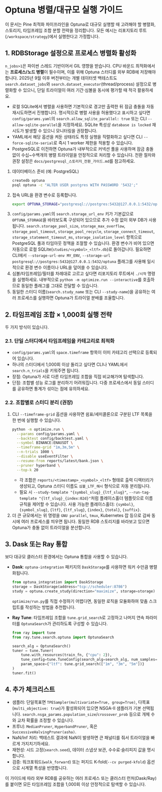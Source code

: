 # Optuna 병렬/대규모 실행 가이드

이 문서는 Pine 최적화 파이프라인을 Optuna로 대규모 실행할 때 고려해야 할 병렬화, 스토리지, 타임프레임 조합 분할 전략을 정리합니다. 모든 예시는 리포지토리 루트(`/workspace/strategy`)에서 실행한다고 가정합니다.

## 1. RDBStorage 설정으로 프로세스 병렬화 활성화

`n_jobs>1`은 파이썬 스레드 기반이어서 GIL 영향을 받습니다. CPU 바운드 최적화에서는 **프로세스/노드 병렬**이 필수이며, 이를 위해 Optuna 스터디를 외부 RDB에 저장해야 합니다. 2025년 9월 이후 버전부터는 개별 데이터셋 백테스트도 `search.dataset_jobs`와 `search.dataset_executor`(thread/process) 설정으로 병렬화할 수 있으니, 단일 트라이얼이 여러 기간·심볼을 동시에 평가할 때 적극 활용하세요.

- 로컬 SQLite에서 병렬을 사용하면 기본적으로 경고만 출력한 뒤 잠금 충돌을 자동 재시도하면서 진행합니다. 명시적으로 병렬 사용을 허용했다고 표시하고 싶다면 `config/params.yaml`의 `search.allow_sqlite_parallel: true` 또는 CLI `--allow-sqlite-parallel`을 지정하세요. SQLite 특성상 `database is locked` 재시도가 발생할 수 있으니 모니터링을 권장합니다.
- YAML에서 해당 옵션을 켜둔 상태라도 특정 실행을 직렬화하고 싶다면 CLI `--force-sqlite-serial`로 즉시 1 worker 제한을 적용할 수 있습니다.
- PostgreSQL로 이전하면 Optuna가 내부적으로 커넥션 풀을 사용하며 잠금 충돌 없이 수십~수백개의 병렬 트라이얼을 안정적으로 처리할 수 있습니다. 전환 절차와 권장 설정은 `docs/postgresql_스토리지_전환_가이드.md`를 참고하세요.

1. 데이터베이스 준비 (예: PostgreSQL)
   ```bash
   createdb optuna
   psql optuna -c "ALTER USER postgres WITH PASSWORD '5432';"
   ```
2. 접속 URL을 환경 변수로 등록합니다.
   ```bash
   export OPTUNA_STORAGE="postgresql://postgres:5432@127.0.0.1:5432/optuna"
   ```
3. `config/params.yaml`의 `search.storage_url_env` 키가 기본값으로 `OPTUNA_STORAGE`을 바라보도록 구성되어 있으므로 추가 수정 없이 외부 DB가 사용됩니다. `search.storage_pool_size`, `storage_max_overflow`, `storage_pool_timeout`, `storage_pool_recycle`, `storage_connect_timeout`, `storage_statement_timeout_ms`, `storage_isolation_level` 항목으로 PostgreSQL 풀과 타임아웃 정책을 조절할 수 있습니다. 환경 변수가 비어 있으면 자동으로 로컬 SQLite(`studies/<symbol>_<ltf>.db`)로 돌아갑니다. 필요하면 CLI에서 `--storage-url-env MY_ENV`, `--storage-url postgresql://postgres:5432@127.0.0.1:5432/optuna` 플래그를 사용해 일시적으로 환경 변수 이름이나 URL을 덮어쓸 수 있습니다.
4. 심볼/타임프레임/필터를 차례대로 고르고 싶다면 리포지토리 루트에서 `./시작` 명령을 실행하세요. 내부적으로 `python -m optimize.run --interactive`를 호출하므로 동일한 플래그를 그대로 전달할 수 있습니다.
5. 동일한 스터디 이름(`search.study_name` 또는 CLI `--study-name`)을 공유하는 여러 프로세스를 실행하면 Optuna가 트라이얼 분배를 조율합니다.

## 2. 타임프레임 조합 × 1,000회 실행 전략

두 가지 방식이 있습니다.

### 2.1. 단일 스터디에서 타임프레임을 카테고리로 최적화

- `config/params.yaml`의 `space.timeframe` 항목이 이미 카테고리 선택으로 등록되어 있습니다.
- 하나의 스터디에서 1,000회 이상 돌리고 싶다면 CLI나 YAML에서 `search.n_trials`을 키워주면 됩니다.
- 장점: Optuna가 서로 다른 타임프레임 조합을 직접 비교해가며 탐색합니다.
- 단점: 조합별 성능 로그를 분리하기 어려워집니다. 다중 프로세스에서 동일 스터디를 공유하면 통계가 섞이는 점에 유의하세요.

### 2.2. 조합별로 스터디 분리 (권장)

1. CLI `--timeframe-grid` 옵션을 사용하면 쉼표/세미콜론으로 구분된 LTF 목록을 한 번에 실행할 수 있습니다.
   ```bash
   python -m optimize.run \
     --params config/params.yaml \
     --backtest config/backtest.yaml \
     --symbol BINANCE:ENAUSDT \
     --timeframe-grid "1m,3m,5m" \
     --n-trials 1000 \
     --disable useEventFilter \
     --resume-from reports/latest/bank.json \
     --pruner hyperband \
     --top-k 20
   ```
   - 각 조합은 `reports/<timestamp>_<symbol>_<ltf>` 형태로 출력 디렉터리가 생성되고, Optuna 스터디 이름도 `심볼_LTF_해시` 형식으로 자동 분리됩니다.
   - 필요 시 `--study-template "{symbol_slug}_{ltf_slug}"`, `--run-tag-template "{ltf_slug}_{index:02d}"`처럼 플레이스홀더 템플릿으로 이름 규칙을 제어할 수 있습니다. 사용 가능한 플레이스홀더: `{symbol}`, `{symbol_slug}`, `{ltf}`, `{ltf_slug}`, `{index}`, `{total}`, `{suffix}`.
2. 더 큰 규모에서는 위 명령을 `GNU parallel`, `tmux`, Kubernetes 잡 등으로 감싸 동시에 여러 프로세스를 띄우면 됩니다. 동일한 RDB 스토리지를 바라보고 있으면 Optuna가 충돌 없이 트라이얼을 분산합니다.

## 3. Dask 또는 Ray 통합

보다 대규모 클러스터 환경에서는 Optuna 통합을 사용할 수 있습니다.

- **Dask**: `optuna-integration` 패키지의 `DaskStorage`를 사용하면 워커 수만큼 병렬화됩니다.
  ```python
  from optuna_integration import DaskStorage
  storage = DaskStorage(address="tcp://scheduler:8786")
  study = optuna.create_study(direction="maximize", storage=storage)
  ```
  `optimize/run.py`를 직접 수정하기 어렵다면, 동일한 로직을 모듈화하여 맞춤 스크립트를 작성하는 방법을 추천합니다.

- **Ray Tune**: 타임프레임 조합을 `tune.grid_search`로 고정하고 나머지 연속 파라미터를 `OptunaSearch`가 관리하도록 구성할 수 있습니다.
  ```python
  from ray import tune
  from ray.tune.search.optuna import OptunaSearch

  search_alg = OptunaSearch()
  tuner = tune.Tuner(
      tune.with_resources(train_fn, {"cpu": 2}),
      tune_config=tune.TuneConfig(search_alg=search_alg, num_samples=1000),
      param_space={"ltf": tune.grid_search(["1m", "3m", "5m"])}
  )
  tuner.fit()
  ```

## 4. 추가 체크리스트

- 샘플러: 단일목표면 `TPESampler(multivariate=True, group=True)`, 다목표(`multi_objective: true`)가 활성화되어 있으면 NSGA-II 샘플러가 기본 선택됩니다. `search.nsga_params.population_size`/`crossover_prob` 등으로 개체 수와 교차 확률을 조정할 수 있습니다.
- 프루너: `MedianPruner`, `HyperbandPruner`, 혹은 `SuccessiveHalvingPruner(asha)`.
- NaN/Inf 처리: 백테스트 결과에 NaN이 발생하면 큰 패널티를 줘서 트라이얼을 빠르게 가지치기하세요.
- 재현성: 시드 고정(`search.seed`), 데이터 스냅샷 보관, 수수료·슬리피지 값을 명시합니다.
- 검증: 워크포워드(`walk_forward`) 또는 퍼지드 K-fold(`--cv purged-kfold`) 옵션으로 시계열 특성을 반영합니다.

이 가이드에 따라 외부 RDB를 공유하는 여러 프로세스 또는 클러스터 런처(Dask/Ray)를 붙이면 모든 타임프레임 조합을 1,000회 이상 안정적으로 탐색할 수 있습니다.
